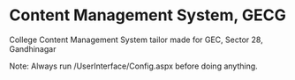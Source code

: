 Content Management System, GECG
===============================

College Content Management System tailor made for GEC, Sector 28, Gandhinagar

Note:
Always run /UserInterface/Config.aspx before doing anything.
